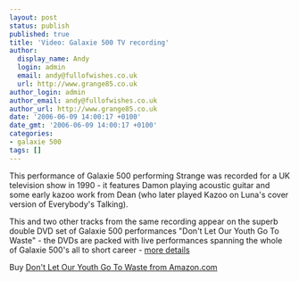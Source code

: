 ```yaml
---
layout: post
status: publish
published: true
title: 'Video: Galaxie 500 TV recording'
author:
  display_name: Andy
  login: admin
  email: andy@fullofwishes.co.uk
  url: http://www.grange85.co.uk
author_login: admin
author_email: andy@fullofwishes.co.uk
author_url: http://www.grange85.co.uk
date: '2006-06-09 14:00:17 +0100'
date_gmt: '2006-06-09 14:00:17 +0100'
categories:
- galaxie 500
tags: []
---
```

<p>This performance of Galaxie 500 performing Strange was recorded for a UK television show in 1990 - it features Damon playing acoustic guitar and some early kazoo work from Dean (who later played Kazoo on Luna's cover version of Everybody's Talking).</p>
<p>This and two other tracks from the same recording appear on the superb double DVD set of Galaxie 500 performances &quot;Don't Let Our Youth Go To Waste&quot; - the DVDs are packed with live performances spanning the whole of Galaxie 500's all to short career - <a href="/database/release/dont-let-our-youth-go-to-waste-release/">more details</a></p>
<div align="center"><figure class="caption "><figcaption class="caption-text"></figcaption></figure></div>
<p>Buy <a href="http://www.amazon.com/exec/obidos/ASIN/B000228SPU/aheadfullofwi-20">Don't Let Our Youth Go To Waste from Amazon.com</a></p>
